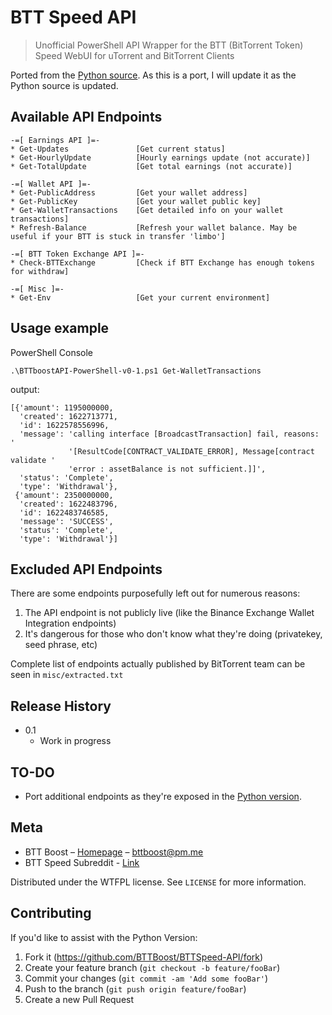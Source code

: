 # BTT Speed API
> Unofficial PowerShell API Wrapper for the BTT (BitTorrent Token) Speed WebUI for uTorrent and BitTorrent Clients

Ported from the [Python source](https://github.com/BTTBoost/BTTSpeed-API). As this is a port, I will update it as the Python source is updated.

## Available API Endpoints

```
-=[ Earnings API ]=-
* Get-Updates               [Get current status]
* Get-HourlyUpdate          [Hourly earnings update (not accurate)]
* Get-TotalUpdate           [Get total earnings (not accurate)]

-=[ Wallet API ]=-
* Get-PublicAddress         [Get your wallet address]
* Get-PublicKey             [Get your wallet public key]
* Get-WalletTransactions    [Get detailed info on your wallet transactions]
* Refresh-Balance           [Refresh your wallet balance. May be useful if your BTT is stuck in transfer 'limbo']

-=[ BTT Token Exchange API ]=-
* Check-BTTExchange         [Check if BTT Exchange has enough tokens for withdraw]

-=[ Misc ]=-
* Get-Env                   [Get your current environment]
```

## Usage example

PowerShell Console

```
.\BTTboostAPI-PowerShell-v0-1.ps1 Get-WalletTransactions
```

output:
```
[{'amount': 1195000000,
  'created': 1622713771,
  'id': 1622578556996,
  'message': 'calling interface [BroadcastTransaction] fail, reasons: '
             '[ResultCode[CONTRACT_VALIDATE_ERROR], Message[contract validate '
             'error : assetBalance is not sufficient.]]',
  'status': 'Complete',
  'type': 'Withdrawal'},
 {'amount': 2350000000,
  'created': 1622483796,
  'id': 1622483746585,
  'message': 'SUCCESS',
  'status': 'Complete',
  'type': 'Withdrawal'}]
```

## Excluded API Endpoints
There are some endpoints purposefully left out for numerous reasons: 
1) The API endpoint is not publicly live (like the Binance Exchange Wallet Integration endpoints)
2) It's dangerous for those who don't know what they're doing (privatekey, seed phrase, etc)

Complete list of endpoints actually published by BitTorrent team can be seen in ``misc/extracted.txt``


## Release History

* 0.1
    * Work in progress

## TO-DO

* Port additional endpoints as they're exposed in the [Python version](https://github.com/BTTBoost/BTTSpeed-API).

## Meta

* BTT Boost – [Homepage](https://bttboost.com) – bttboost@pm.me
* BTT Speed Subreddit - [Link](https://reddit.com/r/BTT_Speed)

Distributed under the WTFPL license. See ``LICENSE`` for more information.

## Contributing

If you'd like to assist with the Python Version:
1. Fork it (<https://github.com/BTTBoost/BTTSpeed-API/fork>)
2. Create your feature branch (`git checkout -b feature/fooBar`)
3. Commit your changes (`git commit -am 'Add some fooBar'`)
4. Push to the branch (`git push origin feature/fooBar`)
5. Create a new Pull Request

